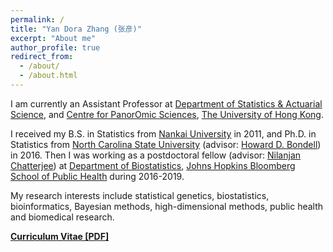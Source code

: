 ```yaml
---
permalink: /
title: "Yan Dora Zhang (张彦)"
excerpt: "About me"
author_profile: true
redirect_from: 
  - /about/
  - /about.html
---
```



<!--
<p align="center">
  <img src="https://yandorazhang.github.io/images/doraz.JPG?raw=true" alt="Photo" style="width: 450px;"/> 
</p>
-->

I am currently an  Assistant Professor at [Department of Statistics & Actuarial Science](https://saasweb.hku.hk/), and 
 [Centre for PanorOmic Sciences](https://cpos.hku.hk/), 
 [The University of Hong Kong](https://www.hku.hk/).  
 
 
I received  my  B.S. in Statistics from  [Nankai University](https://www.nankai.edu.cn/) in 2011, and  Ph.D. in Statistics from [North Carolina State University](http://www.stat.ncsu.edu) (advisor: [Howard D. Bondell](https://blogs.unimelb.edu.au/howard-bondell/#tabmain)) in 2016. Then I was working as a postdoctoral fellow (advisor: 
 [Nilanjan Chatterjee](http://nilanjanchatterjee.org/))  at [Department of Biostatistics](https://www.jhsph.edu/departments/biostatistics/), 
  [Johns Hopkins Bloomberg School of Public Health](https://www.jhsph.edu/) during 2016-2019. 

My research interests include statistical genetics, biostatistics,  bioinformatics, Bayesian methods, high-dimensional methods, public health and biomedical research. 




[**Curriculum Vitae [PDF]**](http://yandorazhang.github.io/files/ZhangYan_updating.pdf)
